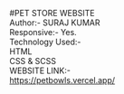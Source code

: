 #PET STORE WEBSITE
<br>
Author:- SURAJ KUMAR
<br>
Responsive:- Yes.
<br>
Technology Used:-
<br>
HTML
<br>
CSS & SCSS
<br>
WEBSITE LINK:-
<br>
https://petbowls.vercel.app/
<br>
